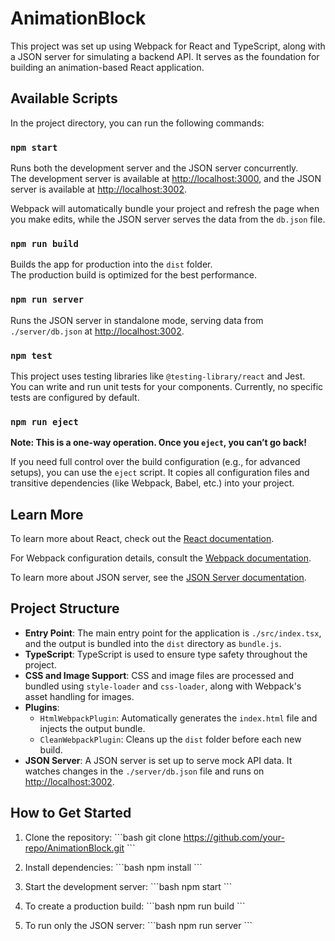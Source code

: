 # AnimationBlock

This project was set up using Webpack for React and TypeScript, along with a JSON server for simulating a backend API. It serves as the foundation for building an animation-based React application.

## Available Scripts

In the project directory, you can run the following commands:

### `npm start`

Runs both the development server and the JSON server concurrently.\
The development server is available at [http://localhost:3000](http://localhost:3000), and the JSON server is available at [http://localhost:3002](http://localhost:3002).

Webpack will automatically bundle your project and refresh the page when you make edits, while the JSON server serves the data from the `db.json` file.

### `npm run build`

Builds the app for production into the `dist` folder.\
The production build is optimized for the best performance.

### `npm run server`

Runs the JSON server in standalone mode, serving data from `./server/db.json` at [http://localhost:3002](http://localhost:3002).

### `npm test`

This project uses testing libraries like `@testing-library/react` and Jest.\
You can write and run unit tests for your components. Currently, no specific tests are configured by default.

### `npm run eject`

**Note: This is a one-way operation. Once you `eject`, you can’t go back!**

If you need full control over the build configuration (e.g., for advanced setups), you can use the `eject` script. It copies all configuration files and transitive dependencies (like Webpack, Babel, etc.) into your project.

## Learn More

To learn more about React, check out the [React documentation](https://reactjs.org/).

For Webpack configuration details, consult the [Webpack documentation](https://webpack.js.org/).

To learn more about JSON server, see the [JSON Server documentation](https://github.com/typicode/json-server).

## Project Structure

- **Entry Point**: The main entry point for the application is `./src/index.tsx`, and the output is bundled into the `dist` directory as `bundle.js`.
- **TypeScript**: TypeScript is used to ensure type safety throughout the project.
- **CSS and Image Support**: CSS and image files are processed and bundled using `style-loader` and `css-loader`, along with Webpack's asset handling for images.
- **Plugins**:
   - `HtmlWebpackPlugin`: Automatically generates the `index.html` file and injects the output bundle.
   - `CleanWebpackPlugin`: Cleans up the `dist` folder before each new build.
- **JSON Server**: A JSON server is set up to serve mock API data. It watches changes in the `./server/db.json` file and runs on [http://localhost:3002](http://localhost:3002).

## How to Get Started

1. Clone the repository:
   \`\`\`bash
   git clone https://github.com/your-repo/AnimationBlock.git
   \`\`\`

2. Install dependencies:
   \`\`\`bash
   npm install
   \`\`\`

3. Start the development server:
   \`\`\`bash
   npm start
   \`\`\`

4. To create a production build:
   \`\`\`bash
   npm run build
   \`\`\`

5. To run only the JSON server:
   \`\`\`bash
   npm run server
   \`\`\`
